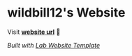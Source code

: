 
# wildbill12's Website

Visit **[website url](#)** 🚀

_Built with [Lab Website Template](https://greene-lab.gitbook.io/lab-website-template-docs)_

